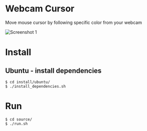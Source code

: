 # Webcam Cursor
Move mouse cursor by following specific color from your webcam

![Screenshot 1][screenshot]

# Install

## Ubuntu - install dependencies
    $ cd install/ubuntu/
    $ ./install_dependencies.sh


# Run
    $ cd source/
    $ ./run.sh

[screenshot]:       https://github.com/nexayq/follow_color/blob/master/data/screenshots/screenshot_move_cursor.jpg
